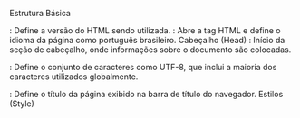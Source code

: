 Estrutura Básica
<!DOCTYPE html>: Define a versão do HTML sendo utilizada.
<html lang="pt-br">: Abre a tag HTML e define o idioma da página como português brasileiro.
Cabeçalho (Head)
<head>: Início da seção de cabeçalho, onde informações sobre o documento são colocadas.

<meta charset="UTF-8">: Define o conjunto de caracteres como UTF-8, que inclui a maioria dos caracteres utilizados globalmente.
<title>Relação entre Cidades Digitais e Smart Cities</title>: Define o título da página exibido na barra de título do navegador.
Estilos (Style)
<style>: Define o estilo da página utilizando CSS (Cascading Style Sheets).

body: Estilos aplicados ao corpo da página.
.container, .box, .news-container: Estilos aplicados a diferentes containers.
h1, img, p, ul, li, footer a: Estilos aplicados a diferentes elementos HTML.
Corpo (Body)
<body>: Início da seção de corpo, onde o conteúdo visível da página é colocado.

<div class="container">: Container principal que envolve a seção de notícias e a caixa de conteúdo principal.
<div class="news-container">: Container para exibir as últimas notícias.
<ul id="news-list"></ul>: Lista não ordenada onde as notícias serão inseridas dinamicamente usando JavaScript.
<div class="box">: Caixa principal que contém o conteúdo relacionado às cidades digitais e smart cities.
<img src="...">: Imagem relacionada às cidades digitais e smart cities.
<p>: Vários parágrafos que explicam a relação entre cidades digitais e smart cities.
<footer>: Rodapé que contém informações sobre a autoria do artigo, data de criação e um link para o LinkedIn.
Script (JavaScript)
<script>: Inclui o script JavaScript para buscar e exibir automaticamente as últimas notícias.

const apiKey = '...';: Define uma chave de API para autenticar na NewsAPI (substitua pela sua própria chave).
const newsList = document.getElementById('news-list');: Referência à lista de notícias no HTML.
async function fetchNews() { ... }: Função assíncrona para buscar e exibir notícias.
Chamada para a função fetchNews() para iniciar a busca automática de notícias quando a página é carregada.
Conclusão
Este código HTML cria uma página web interativa e informativa sobre a relação entre cidades digitais e smart cities, incluindo uma seção dinâmica de notícias. O código utiliza HTML para estrutura, CSS para estilos e JavaScript para interatividade. Certifique-se de substituir a chave da API e personalizar conforme necessário.